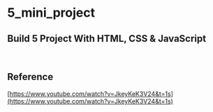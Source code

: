 # 5_mini_project

## Build 5 Project With HTML, CSS & JavaScript


<br>

## Reference
[https://www.youtube.com/watch?v=JkeyKeK3V24&t=1s](https://www.youtube.com/watch?v=JkeyKeK3V24&t=1s)
